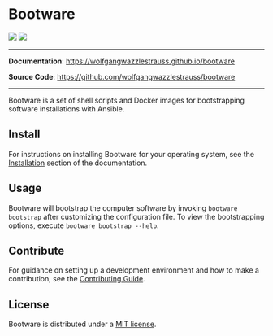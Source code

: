 # Bootware

![](https://img.shields.io/github/repo-size/wolfgangwazzlestrauss/bootware)
![](https://img.shields.io/github/license/wolfgangwazzlestrauss/bootware)

---

**Documentation**: https://wolfgangwazzlestrauss.github.io/bootware

**Source Code**: https://github.com/wolfgangwazzlestrauss/bootware

---

Bootware is a set of shell scripts and Docker images for bootstrapping software
installations with Ansible.

## Install

For instructions on installing Bootware for your operating system, see the
[Installation](https://wolfgangwazzlestrauss.github.io/bootware/install) section
of the documentation.

## Usage

Bootware will bootstrap the computer software by invoking `bootware bootstrap`
after customizing the configuration file. To view the bootstrapping options,
execute `bootware bootstrap --help`.

## Contribute

For guidance on setting up a development environment and how to make a
contribution, see the
[Contributing Guide](https://github.com/wolfgangwazzlestrauss/bootware/blob/master/CONTRIBUTING.md).

## License

Bootware is distributed under a
[MIT license](https://github.com/wolfgangwazzlestrauss/bootware/blob/master/LICENSE.md).
